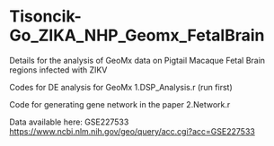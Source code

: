 # Tisoncik-Go_ZIKA_NHP_Geomx_FetalBrain
Details for the analysis of GeoMx data on Pigtail Macaque Fetal Brain regions infected with ZIKV

Codes for DE analysis for GeoMx 1.DSP_Analysis.r (run first)

Code for generating gene network in the paper 2.Network.r

Data available here: GSE227533 https://www.ncbi.nlm.nih.gov/geo/query/acc.cgi?acc=GSE227533

